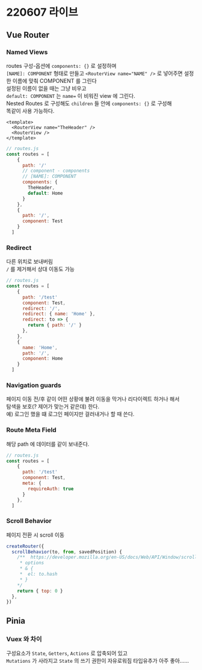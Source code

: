 # 220607 라이브

## Vue Router

### Named Views
routes 구성-옵션에 `components: {}` 로 설정하며  
`[NAME]: COMPONENT` 형태로 만들고
`<RouterView name="NAME" />` 로 넣어주면 설정한 이름에 맞춰 COMPONENT 를 그린다  
설정된 이름이 없을 때는 그냥 비우고  
`default: COMPONENT` 는 `name=` 이 비워진 view 에 그린다.  
Nested Routes 로 구성해도 `children` 들 안에 `components: {}` 로 구성해  
똑같이 사용 가능하다.

```vue
<template>
  <RouterView name="TheHeader" />
  <RouterView />
</template>
```

```js
// routes.js
const routes = [
    {
      path: '/'
      // component - components
      // [NAME]: COMPONENT
      components: {
        TheHeader,
        default: Home
      }
    },
    {
      path: '/',
      component: Test
    }
  ]
```

### Redirect
다른 위치로 보내버림  
`/` 를 제거해서 상대 이동도 가능

```js
// routes.js
const routes = [
    {
      path: '/test'
      component: Test,
      redirect: '/',
      redirect: { name: 'Home' },
      redirect: to => {
        return { path: '/' }
      },
    },
    {
      name: 'Home',
      path: '/',
      component: Home
    }
  ]
```

### Navigation guards
페이지 이동 전/후 같이 어떤 상황에 불려 이동을 막거나 리다이렉트 하거나 해서  
탐색을 보호(? 제어가 맞는거 같은데) 한다.  
예) 로그인 했을 떄 로그인 페이지만 걸러내거나 할 때 쓴다.  

### Route Meta Field
해당 path 에 데이터를 같이 보내준다.  


```js
// routes.js
const routes = [
    {
      path: '/test'
      component: Test,
      meta: {
        requireAuth: true
      }
    },
  ]
```

### Scroll Behavior
페이지 전환 시 scroll 이동

```js
createRouter({
  scrollBehavior(to, from, savedPosition) {
    /**  https://developer.mozilla.org/en-US/docs/Web/API/Window/scroll#parameters
     * options 
     * & {
     *  el: to.hash
     * }
    */
    return { top: 0 }
  },
})
```

## Pinia

### Vuex 와 차이
구성요소가 `State`, `Getters`, `Actions` 로 압축되어 있고  
`Mutations` 가 사라지고 `State` 의 쓰기 권한이 자유로워짐
타입유추가 아주 좋아......